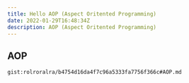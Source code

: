 ```yaml
---
title: Hello AOP (Aspect Oritented Programming)
date: 2022-01-29T16:48:34Z
description: AOP (Aspect Oritented Programming)
---
```


## AOP
`gist:rolroralra/b4754d16da4f7c96a5333fa7756f366c#AOP.md`
